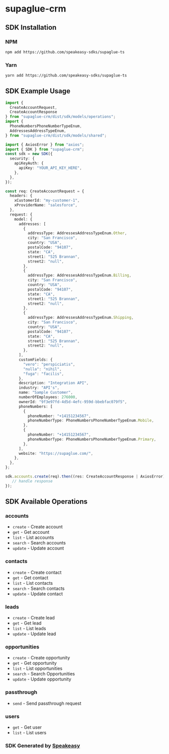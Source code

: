 # supaglue-crm

<!-- Start SDK Installation -->
## SDK Installation

### NPM

```bash
npm add https://github.com/speakeasy-sdks/supaglue-ts
```

### Yarn

```bash
yarn add https://github.com/speakeasy-sdks/supaglue-ts
```
<!-- End SDK Installation -->

## SDK Example Usage
<!-- Start SDK Example Usage -->
```typescript
import {
  CreateAccountRequest,
  CreateAccountResponse
} from "supaglue-crm/dist/sdk/models/operations";
import {
  PhoneNumbersPhoneNumberTypeEnum,
  AddressesAddressTypeEnum,
} from "supaglue-crm/dist/sdk/models/shared";

import { AxiosError } from "axios";
import { SDK } from "supaglue-crm";
const sdk = new SDK({
  security: {
    apiKeyAuth: {
      apiKey: "YOUR_API_KEY_HERE",
    },
  },
});

const req: CreateAccountRequest = {
  headers: {
    xCustomerId: "my-customer-1",
    xProviderName: "salesforce",
  },
  request: {
    model: {
      addresses: [
        {
          addressType: AddressesAddressTypeEnum.Other,
          city: "San Francisco",
          country: "USA",
          postalCode: "94107",
          state: "CA",
          street1: "525 Brannan",
          street2: "null",
        },
        {
          addressType: AddressesAddressTypeEnum.Billing,
          city: "San Francisco",
          country: "USA",
          postalCode: "94107",
          state: "CA",
          street1: "525 Brannan",
          street2: "null",
        },
        {
          addressType: AddressesAddressTypeEnum.Shipping,
          city: "San Francisco",
          country: "USA",
          postalCode: "94107",
          state: "CA",
          street1: "525 Brannan",
          street2: "null",
        },
      ],
      customFields: {
        "vero": "perspiciatis",
        "nulla": "nihil",
        "fuga": "facilis",
      },
      description: "Integration API",
      industry: "API's",
      name: "Sample Customer",
      numberOfEmployees: 276000,
      ownerId: "9f3e97fd-4d5d-4efc-959d-bbebfac079f5",
      phoneNumbers: [
        {
          phoneNumber: "+14151234567",
          phoneNumberType: PhoneNumbersPhoneNumberTypeEnum.Mobile,
        },
        {
          phoneNumber: "+14151234567",
          phoneNumberType: PhoneNumbersPhoneNumberTypeEnum.Primary,
        },
      ],
      website: "https://supaglue.com/",
    },
  },
};

sdk.accounts.create(req).then((res: CreateAccountResponse | AxiosError) => {
   // handle response
});
```
<!-- End SDK Example Usage -->

<!-- Start SDK Available Operations -->
## SDK Available Operations


### accounts

* `create` - Create account
* `get` - Get account
* `list` - List accounts
* `search` - Search accounts
* `update` - Update account

### contacts

* `create` - Create contact
* `get` - Get contact
* `list` - List contacts
* `search` - Search contacts
* `update` - Update contact

### leads

* `create` - Create lead
* `get` - Get lead
* `list` - List leads
* `update` - Update lead

### opportunities

* `create` - Create opportunity
* `get` - Get opportunity
* `list` - List opportunities
* `search` - Search Opportunities
* `update` - Update opportunity

### passthrough

* `send` - Send passthrough request

### users

* `get` - Get user
* `list` - List users
<!-- End SDK Available Operations -->

### SDK Generated by [Speakeasy](https://docs.speakeasyapi.dev/docs/using-speakeasy/client-sdks)

